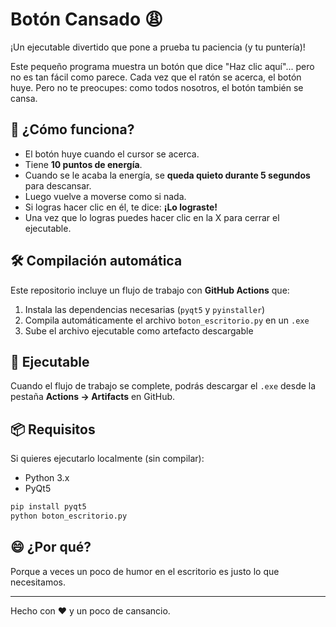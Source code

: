 # Botón Cansado 😩

¡Un ejecutable divertido que pone a prueba tu paciencia (y tu puntería)!

Este pequeño programa muestra un botón que dice "Haz clic aquí"... pero no es tan fácil como parece. Cada vez que el ratón se acerca, el botón huye. Pero no te preocupes: como todos nosotros, el botón también se cansa.

## 🧠 ¿Cómo funciona?

- El botón huye cuando el cursor se acerca.
- Tiene **10 puntos de energía**.
- Cuando se le acaba la energía, se **queda quieto durante 5 segundos** para descansar.
- Luego vuelve a moverse como si nada.
- Si logras hacer clic en él, te dice: **¡Lo lograste!**
- Una vez que lo logras puedes hacer clic en la X para cerrar el ejecutable.

## 🛠️ Compilación automática

Este repositorio incluye un flujo de trabajo con **GitHub Actions** que:

1. Instala las dependencias necesarias (`pyqt5` y `pyinstaller`)
2. Compila automáticamente el archivo `boton_escritorio.py` en un `.exe`
3. Sube el archivo ejecutable como artefacto descargable

## 🚀 Ejecutable

Cuando el flujo de trabajo se complete, podrás descargar el `.exe` desde la pestaña **Actions → Artifacts** en GitHub.

## 📦 Requisitos

Si quieres ejecutarlo localmente (sin compilar):

- Python 3.x
- PyQt5

```bash
pip install pyqt5
python boton_escritorio.py
```

## 😄 ¿Por qué?

Porque a veces un poco de humor en el escritorio es justo lo que necesitamos.

---

Hecho con ❤️ y un poco de cansancio.
